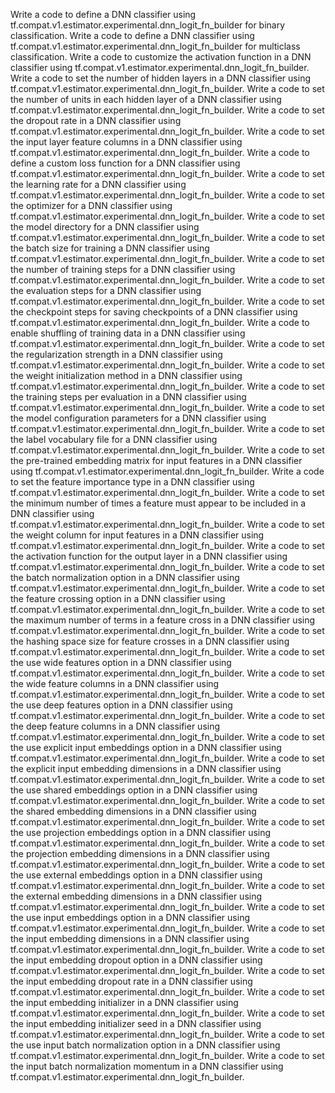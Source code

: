 Write a code to define a DNN classifier using tf.compat.v1.estimator.experimental.dnn_logit_fn_builder for binary classification.
Write a code to define a DNN classifier using tf.compat.v1.estimator.experimental.dnn_logit_fn_builder for multiclass classification.
Write a code to customize the activation function in a DNN classifier using tf.compat.v1.estimator.experimental.dnn_logit_fn_builder.
Write a code to set the number of hidden layers in a DNN classifier using tf.compat.v1.estimator.experimental.dnn_logit_fn_builder.
Write a code to set the number of units in each hidden layer of a DNN classifier using tf.compat.v1.estimator.experimental.dnn_logit_fn_builder.
Write a code to set the dropout rate in a DNN classifier using tf.compat.v1.estimator.experimental.dnn_logit_fn_builder.
Write a code to set the input layer feature columns in a DNN classifier using tf.compat.v1.estimator.experimental.dnn_logit_fn_builder.
Write a code to define a custom loss function for a DNN classifier using tf.compat.v1.estimator.experimental.dnn_logit_fn_builder.
Write a code to set the learning rate for a DNN classifier using tf.compat.v1.estimator.experimental.dnn_logit_fn_builder.
Write a code to set the optimizer for a DNN classifier using tf.compat.v1.estimator.experimental.dnn_logit_fn_builder.
Write a code to set the model directory for a DNN classifier using tf.compat.v1.estimator.experimental.dnn_logit_fn_builder.
Write a code to set the batch size for training a DNN classifier using tf.compat.v1.estimator.experimental.dnn_logit_fn_builder.
Write a code to set the number of training steps for a DNN classifier using tf.compat.v1.estimator.experimental.dnn_logit_fn_builder.
Write a code to set the evaluation steps for a DNN classifier using tf.compat.v1.estimator.experimental.dnn_logit_fn_builder.
Write a code to set the checkpoint steps for saving checkpoints of a DNN classifier using tf.compat.v1.estimator.experimental.dnn_logit_fn_builder.
Write a code to enable shuffling of training data in a DNN classifier using tf.compat.v1.estimator.experimental.dnn_logit_fn_builder.
Write a code to set the regularization strength in a DNN classifier using tf.compat.v1.estimator.experimental.dnn_logit_fn_builder.
Write a code to set the weight initialization method in a DNN classifier using tf.compat.v1.estimator.experimental.dnn_logit_fn_builder.
Write a code to set the training steps per evaluation in a DNN classifier using tf.compat.v1.estimator.experimental.dnn_logit_fn_builder.
Write a code to set the model configuration parameters for a DNN classifier using tf.compat.v1.estimator.experimental.dnn_logit_fn_builder.
Write a code to set the label vocabulary file for a DNN classifier using tf.compat.v1.estimator.experimental.dnn_logit_fn_builder.
Write a code to set the pre-trained embedding matrix for input features in a DNN classifier using tf.compat.v1.estimator.experimental.dnn_logit_fn_builder.
Write a code to set the feature importance type in a DNN classifier using tf.compat.v1.estimator.experimental.dnn_logit_fn_builder.
Write a code to set the minimum number of times a feature must appear to be included in a DNN classifier using tf.compat.v1.estimator.experimental.dnn_logit_fn_builder.
Write a code to set the weight column for input features in a DNN classifier using tf.compat.v1.estimator.experimental.dnn_logit_fn_builder.
Write a code to set the activation function for the output layer in a DNN classifier using tf.compat.v1.estimator.experimental.dnn_logit_fn_builder.
Write a code to set the batch normalization option in a DNN classifier using tf.compat.v1.estimator.experimental.dnn_logit_fn_builder.
Write a code to set the feature crossing option in a DNN classifier using tf.compat.v1.estimator.experimental.dnn_logit_fn_builder.
Write a code to set the maximum number of terms in a feature cross in a DNN classifier using tf.compat.v1.estimator.experimental.dnn_logit_fn_builder.
Write a code to set the hashing space size for feature crosses in a DNN classifier using tf.compat.v1.estimator.experimental.dnn_logit_fn_builder.
Write a code to set the use wide features option in a DNN classifier using tf.compat.v1.estimator.experimental.dnn_logit_fn_builder.
Write a code to set the wide feature columns in a DNN classifier using tf.compat.v1.estimator.experimental.dnn_logit_fn_builder.
Write a code to set the use deep features option in a DNN classifier using tf.compat.v1.estimator.experimental.dnn_logit_fn_builder.
Write a code to set the deep feature columns in a DNN classifier using tf.compat.v1.estimator.experimental.dnn_logit_fn_builder.
Write a code to set the use explicit input embeddings option in a DNN classifier using tf.compat.v1.estimator.experimental.dnn_logit_fn_builder.
Write a code to set the explicit input embedding dimensions in a DNN classifier using tf.compat.v1.estimator.experimental.dnn_logit_fn_builder.
Write a code to set the use shared embeddings option in a DNN classifier using tf.compat.v1.estimator.experimental.dnn_logit_fn_builder.
Write a code to set the shared embedding dimensions in a DNN classifier using tf.compat.v1.estimator.experimental.dnn_logit_fn_builder.
Write a code to set the use projection embeddings option in a DNN classifier using tf.compat.v1.estimator.experimental.dnn_logit_fn_builder.
Write a code to set the projection embedding dimensions in a DNN classifier using tf.compat.v1.estimator.experimental.dnn_logit_fn_builder.
Write a code to set the use external embeddings option in a DNN classifier using tf.compat.v1.estimator.experimental.dnn_logit_fn_builder.
Write a code to set the external embedding dimensions in a DNN classifier using tf.compat.v1.estimator.experimental.dnn_logit_fn_builder.
Write a code to set the use input embeddings option in a DNN classifier using tf.compat.v1.estimator.experimental.dnn_logit_fn_builder.
Write a code to set the input embedding dimensions in a DNN classifier using tf.compat.v1.estimator.experimental.dnn_logit_fn_builder.
Write a code to set the input embedding dropout option in a DNN classifier using tf.compat.v1.estimator.experimental.dnn_logit_fn_builder.
Write a code to set the input embedding dropout rate in a DNN classifier using tf.compat.v1.estimator.experimental.dnn_logit_fn_builder.
Write a code to set the input embedding initializer in a DNN classifier using tf.compat.v1.estimator.experimental.dnn_logit_fn_builder.
Write a code to set the input embedding initializer seed in a DNN classifier using tf.compat.v1.estimator.experimental.dnn_logit_fn_builder.
Write a code to set the use input batch normalization option in a DNN classifier using tf.compat.v1.estimator.experimental.dnn_logit_fn_builder.
Write a code to set the input batch normalization momentum in a DNN classifier using tf.compat.v1.estimator.experimental.dnn_logit_fn_builder.